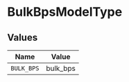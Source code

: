# BulkBpsModelType


## Values

| Name       | Value      |
| ---------- | ---------- |
| `BULK_BPS` | bulk_bps   |